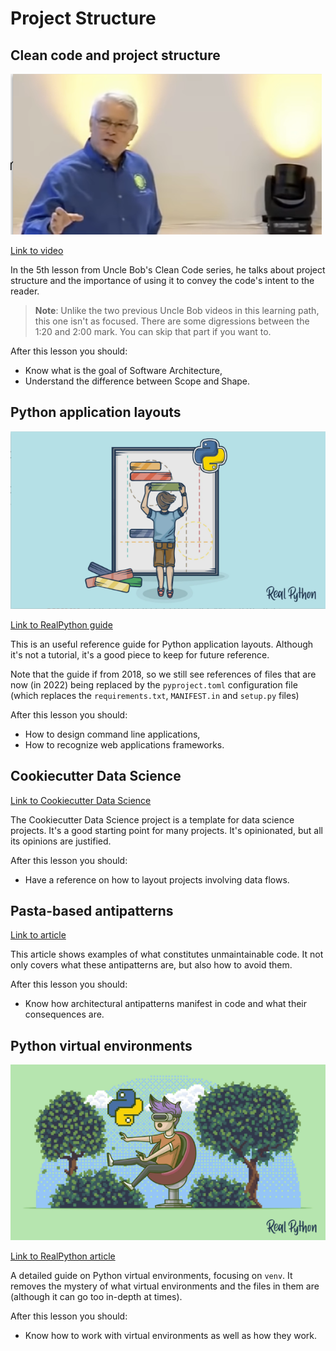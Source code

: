 # Project Structure

## Clean code and project structure

![Uncle Bob - Clean code lesson 5](../images/673b0098db4c7ed5ebe5c25f3df7360300552d9f1061fdd630097b409c9c900a.png)

[Link to video](https://www.youtube.com/watch?v=sn0aFEMVTpA)

In the 5th lesson from Uncle Bob's Clean Code series, he talks about project structure and the importance of using it to convey the code's intent to the reader.

> **Note**: Unlike the two previous Uncle Bob videos in this learning path, this one isn't as focused. There are some digressions between the 1:20 and 2:00 mark. You can skip that part if you want to.

After this lesson you should:

- Know what is the goal of Software Architecture,
- Understand the difference between Scope and Shape.

## Python application layouts

![RealPython cover](../images/ba19cadbefac3e8cbea6ab6829321d377e981efc409395804470873bec7e432a.png)

[Link to RealPython guide](https://realpython.com/python-application-layouts/)

This is an useful reference guide for Python application layouts. Although it's not a tutorial, it's a good piece to keep for future reference.

Note that the guide if from 2018, so we still see references of files that are now (in 2022) being replaced by the `pyproject.toml` configuration file (which replaces the `requirements.txt`, `MANIFEST.in` and `setup.py` files)

After this lesson you should:

- How to design command line applications,
- How to recognize web applications frameworks.

## Cookiecutter Data Science

[Link to Cookiecutter Data Science](https://drivendata.github.io/cookiecutter-data-science/)

The Cookiecutter Data Science project is a template for data science projects. It's a good starting point for many projects. It's opinionated, but all its opinions are justified.

After this lesson you should:

- Have a reference on how to layout projects involving data flows.

## Pasta-based antipatterns

[Link to article](https://www.techtarget.com/searchsoftwarequality/tip/Fix-spaghetti-code-and-other-pasta-theory-antipatterns)

This article shows examples of what constitutes unmaintainable code. It not only covers what these antipatterns are, but also how to avoid them.

After this lesson you should:

- Know how architectural antipatterns manifest in code and what their consequences are.

## Python virtual environments

![RealPython cover](../images/60883bcc62a85942032903fcb785eeb53eb496091e15bc47f4bb96d93cabd88e.png)

[Link to RealPython article](https://realpython.com/python-virtual-environments-a-primer/)

A detailed guide on Python virtual environments, focusing on `venv`. It removes the mystery of what virtual environments and the files in them are (although it can go too in-depth at times).

After this lesson you should:

- Know how to work with virtual environments as well as how they work.
